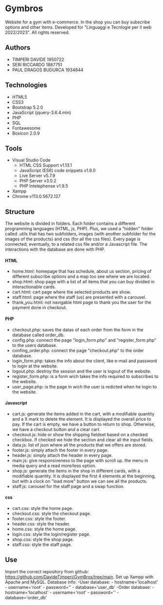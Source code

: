 
# Gymbros

Website for a gym with e-commerce. In the shop you can buy subscribe options and other items.
Developed for "Linguaggi e Tecnlogie per il web 2022/2023".
All rights reserved.


## Authors
- TIMPERI DAVIDE 1950722
- SERI RICCARDO 1887751
- PAUL DRAGOS BUDURCA 1934644

## Technologies
- HTML5
- CSS3
- Bootstrap 5.2.0 
- JavaScript (jquery-3.6.4.min)
- PHP 
- SQL
- Fontawesome
- Boxicon 2.0.9

## Tools
- Visual Studio Code
    - HTML CSS Support v1.13.1
    - JavaScript (ES6) code snippets v1.8.0
    - Live Server v5.7.9
    - PHP Server v3.0.2
    - PHP Intelephense v1.9.5
- Xampp
- Chrome v113.0.5672.127

## Structure
The website is divided in folders. Each folder contains a different programming languages (HTML, js, PHP). Plus, we used a "hidden" folder called .utils that has two subfolders, images (with another subfolder for the images of the products) and css (for all the css files). Every page is connected, eventually, to a related css file and/or a Javascript file. The interactions with the database are done with PHP.

#### HTML
- home.html: homepage that has schedule, about us section, pricing of different subscribe options and a map too see where we are located.
- shop.html: shop page with a list of all items that you can buy divided in interactionable cards.
- cart.html: cart page where the selected products are show.
- staff.html: page where the staff (us) are presented with a carousel.
- thank_you.html: not navigable html page to thank you the user for the payment done in checkout.

#### PHP
- checkout.php: saves the datas of each order from the form in the database called order_db.
- config.php: connect the page "login_form.php" and "register_form.php" to the users database. 
- confing_order.php:  connect the page "checkout.php" to the order database.
- login_form.php: takes the info about the client, like e-mail and password to login at the website.
- logout.php: destroy the session and the user is logout of the website.
- register_form.php: is a form wich takes the info required to subscribes to the website.
- user_page.php: is the page in wich the user is redicted when he login to the website.

#### Javascript
- cart.js: generate the items added in the cart, with a modifiable quantity and a X mark to delete the element. It is displayed the overall price to pay. If the cart is empty, we have a button to return to shop. Otherwise, we have a checkout button and a clear cart.
- checkout.js: hide or show the shipping fieldset based on a checked checkbox. If checked we hide the section and clear all the input fields.
- data.js: list of json where all the products that we offers are stored.
- footer.js: simply attach the footer in every page.
- header.js: simply attach the header in every page.
- main.js: give responsiveness to the page with scroll up. the menu in media query and a read more/less option.
- shop.js: generate the items in the shop in different cards, with a modifiable quantity. It is displayed the first 4 elements at the beginning, but with a clock on "load more" button we can see all the products.
- staff.js: carousel for the staff page and a swap function.

#### css
- cart.css: style the home page.
- checkout.css: style the checkout page.
- footer.css: style the footer.
- header.css: style the header.
- home.css: style the home page.
- login.css: style the login/register page.
- shop.css: style the shop page.
- staff.css: style the staff page.

## Use
Import the correct repository from github: https://github.com/DavideTimperi/GymBros/tree/main.
Set up Xampp with Apache and MySQL. 
Database info:
-User database: 
    - hostname='localhost'
    - username='root'
    - password=''
    - database='user_db'
-Order database: 
    - hostname='localhost'
    - username='root'
    - password=''
    - database='order_db'


